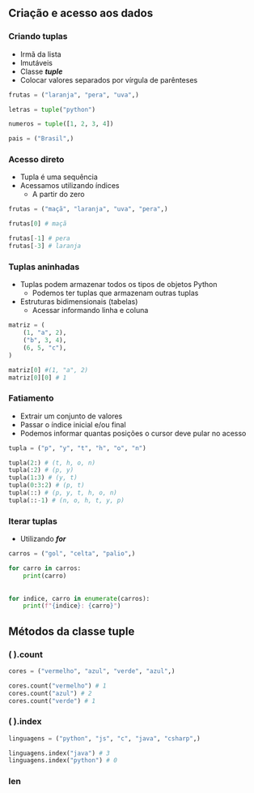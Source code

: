 ## Criação e acesso aos dados

### Criando tuplas

- Irmã da lista
- Imutáveis
- Classe ***tuple***
- Colocar valores separados por vírgula de parênteses

```python
frutas = ("laranja", "pera", "uva",)

letras = tuple("python")

numeros = tuple([1, 2, 3, 4])

pais = ("Brasil",)
```

### Acesso direto

- Tupla é uma sequência
- Acessamos utilizando índices
    - A partir do zero

```python
frutas = ("maçã", "laranja", "uva", "pera",)

frutas[0] # maçã

frutas[-1] # pera
frutas[-3] # laranja
```

### Tuplas aninhadas

- Tuplas podem armazenar todos os tipos de objetos Python
    - Podemos ter tuplas que armazenam outras tuplas
- Estruturas bidimensionais (tabelas)
    - Acessar informando linha e coluna

```python
matriz = (
	(1, "a", 2),
	("b", 3, 4),
	(6, 5, "c"),
)

matriz[0] #(1, "a", 2)
matriz[0][0] # 1
```

### Fatiamento

- Extrair um conjunto de valores
- Passar o índice inicial e/ou final
- Podemos informar quantas posições o cursor deve pular no acesso

```python
tupla = ("p", "y", "t", "h", "o", "n")

tupla(2:) # (t, h, o, n)
tupla(:2) # (p, y)
tupla(1:3) # (y, t)
tupla(0:3:2) # (p, t)
tupla(::) # (p, y, t, h, o, n)
tupla(::-1) # (n, o, h, t, y, p)
```

### Iterar tuplas

- Utilizando ***for***

```python
carros = ("gol", "celta", "palio",)

for carro in carros:
	print(carro)
	
	
for indice, carro in enumerate(carros):
	print(f"{indice}: {carro}")
```

## Métodos da classe tuple

### ( ).count

```python
cores = ("vermelho", "azul", "verde", "azul",)

cores.count("vermelho") # 1
cores.count("azul") # 2
cores.count("verde") # 1
```

### ( ).index

```python
linguagens = ("python", "js", "c", "java", "csharp",)

linguagens.index("java") # 3
linguagens.index("python") # 0
```

### len
